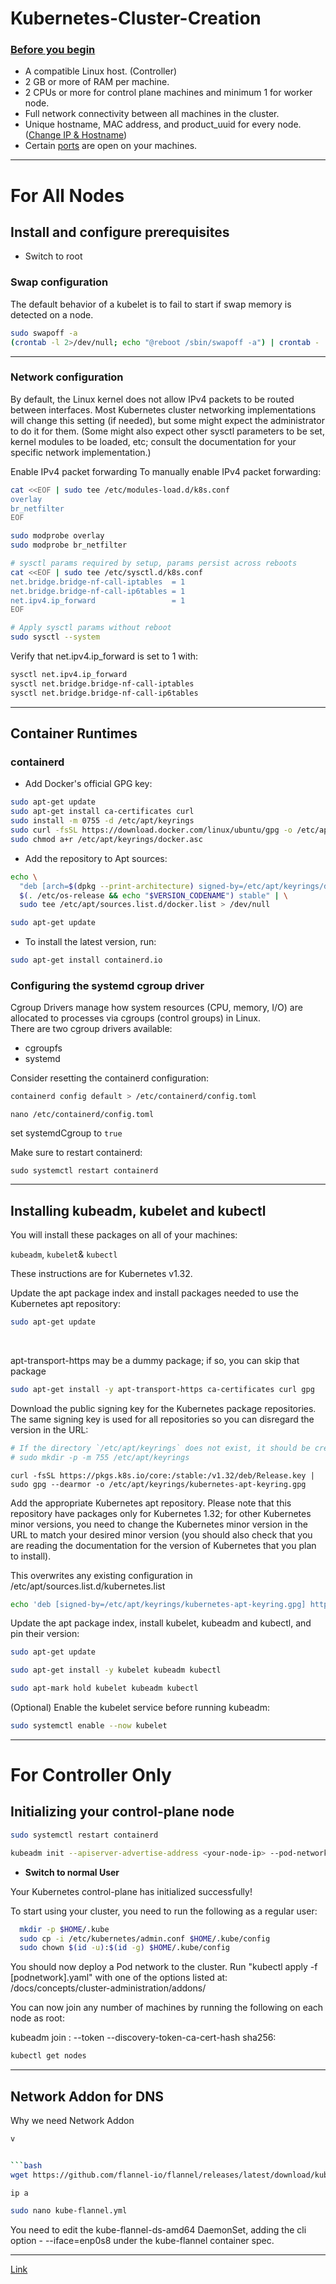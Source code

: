 # Kubernetes-Cluster-Creation

### [Before you begin](https://kubernetes.io/docs/setup/production-environment/tools/kubeadm/install-kubeadm/) 
- A compatible Linux host. (Controller)
- 2 GB or more of RAM per machine.
- 2 CPUs or more for control plane machines and minimum 1 for worker node.
- Full network connectivity between all machines in the cluster.
- Unique hostname, MAC address, and product_uuid for every node.([Change IP & Hostname](unique.md))
- Certain [ports](https://kubernetes.io/docs/reference/networking/ports-and-protocols/) are open on your machines.

--- 
# For All Nodes
## Install and configure prerequisites

- Switch to root

### Swap configuration
The default behavior of a kubelet is to fail to start if swap memory is detected on a node.

```bash
sudo swapoff -a 
(crontab -l 2>/dev/null; echo "@reboot /sbin/swapoff -a") | crontab - || true
```
---

### Network configuration
By default, the Linux kernel does not allow IPv4 packets to be routed between interfaces. Most Kubernetes cluster networking implementations will change this setting (if needed), but some might expect the administrator to do it for them. (Some might also expect other sysctl parameters to be set, kernel modules to be loaded, etc; consult the documentation for your specific network implementation.)

Enable IPv4 packet forwarding
To manually enable IPv4 packet forwarding:

```bash
cat <<EOF | sudo tee /etc/modules-load.d/k8s.conf
overlay
br_netfilter
EOF
```
```bash
sudo modprobe overlay
sudo modprobe br_netfilter
```
```bash
# sysctl params required by setup, params persist across reboots
cat <<EOF | sudo tee /etc/sysctl.d/k8s.conf
net.bridge.bridge-nf-call-iptables  = 1
net.bridge.bridge-nf-call-ip6tables = 1
net.ipv4.ip_forward                 = 1
EOF
```
```bash
# Apply sysctl params without reboot
sudo sysctl --system
```

Verify that net.ipv4.ip_forward is set to 1 with:
```bash
sysctl net.ipv4.ip_forward
sysctl net.bridge.bridge-nf-call-iptables
sysctl net.bridge.bridge-nf-call-ip6tables
```

---
## Container Runtimes
### containerd
- Add Docker's official GPG key:
```bash
sudo apt-get update
sudo apt-get install ca-certificates curl
sudo install -m 0755 -d /etc/apt/keyrings
sudo curl -fsSL https://download.docker.com/linux/ubuntu/gpg -o /etc/apt/keyrings/docker.asc
sudo chmod a+r /etc/apt/keyrings/docker.asc
```
- Add the repository to Apt sources:
```bash
echo \
  "deb [arch=$(dpkg --print-architecture) signed-by=/etc/apt/keyrings/docker.asc] https://download.docker.com/linux/ubuntu \
  $(. /etc/os-release && echo "$VERSION_CODENAME") stable" | \
  sudo tee /etc/apt/sources.list.d/docker.list > /dev/null
```
```bash
sudo apt-get update
```

- To install the latest version, run:
```bash
sudo apt-get install containerd.io
```

### Configuring the systemd cgroup driver 

Cgroup Drivers manage how system resources (CPU, memory, I/O) are allocated to processes via cgroups (control groups) in Linux.   
There are two cgroup drivers available:
- cgroupfs
- systemd


Consider resetting the containerd configuration:  
```bash
containerd config default > /etc/containerd/config.toml
```
```
nano /etc/containerd/config.toml
```
set systemdCgroup to `true`

Make sure to restart containerd:
```
sudo systemctl restart containerd

```

---

## Installing kubeadm, kubelet and kubectl

You will install these packages on all of your machines:

`kubeadm`, `kubelet`& `kubectl`

These instructions are for Kubernetes v1.32.

Update the apt package index and install packages needed to use the Kubernetes apt repository:   
```bash
sudo apt-get update
```

<br>

apt-transport-https may be a dummy package; if so, you can skip that package   

```bash
sudo apt-get install -y apt-transport-https ca-certificates curl gpg
```

Download the public signing key for the Kubernetes package repositories. The same signing key is used for all repositories so you can disregard the version in the URL:

```bash
# If the directory `/etc/apt/keyrings` does not exist, it should be created before the curl command, read the note below.
# sudo mkdir -p -m 755 /etc/apt/keyrings
```

```
curl -fsSL https://pkgs.k8s.io/core:/stable:/v1.32/deb/Release.key | sudo gpg --dearmor -o /etc/apt/keyrings/kubernetes-apt-keyring.gpg
```

Add the appropriate Kubernetes apt repository. Please note that this repository have packages only for Kubernetes 1.32; for other Kubernetes minor versions, you need to change the Kubernetes minor version in the URL to match your desired minor version (you should also check that you are reading the documentation for the version of Kubernetes that you plan to install).

This overwrites any existing configuration in /etc/apt/sources.list.d/kubernetes.list
```bash
echo 'deb [signed-by=/etc/apt/keyrings/kubernetes-apt-keyring.gpg] https://pkgs.k8s.io/core:/stable:/v1.32/deb/ /' | sudo tee /etc/apt/sources.list.d/kubernetes.list
```
Update the apt package index, install kubelet, kubeadm and kubectl, and pin their version:
```bash
sudo apt-get update
```
```bash
sudo apt-get install -y kubelet kubeadm kubectl
```
```bash
sudo apt-mark hold kubelet kubeadm kubectl
```
(Optional) Enable the kubelet service before running kubeadm:
```bash
sudo systemctl enable --now kubelet
```

---
# For Controller Only
## Initializing your control-plane node 

```bash
sudo systemctl restart containerd
```
```bash
kubeadm init --apiserver-advertise-address <your-node-ip> --pod-network-cidr 10.244.0.0/16
```

- **Switch to normal User**

Your Kubernetes control-plane has initialized successfully!

To start using your cluster, you need to run the following as a regular user:
```bash
  mkdir -p $HOME/.kube
  sudo cp -i /etc/kubernetes/admin.conf $HOME/.kube/config
  sudo chown $(id -u):$(id -g) $HOME/.kube/config
```
You should now deploy a Pod network to the cluster.
Run "kubectl apply -f [podnetwork].yaml" with one of the options listed at:
  /docs/concepts/cluster-administration/addons/

You can now join any number of machines by running the following on each node
as root:

  kubeadm join <control-plane-host>:<control-plane-port> --token <token> --discovery-token-ca-cert-hash sha256:<hash>

```bash
kubectl get nodes
```
  
---
## Network Addon for DNS

Why we need Network Addon



```bash
v


```bash
wget https://github.com/flannel-io/flannel/releases/latest/download/kube-flannel.yml
```

```bash
ip a
```

```bash
sudo nano kube-flannel.yml
```

You need to edit the kube-flannel-ds-amd64 DaemonSet, adding the cli option - --iface=enp0s8 under the kube-flannel container spec.

---

[Link](https://www.fosstechnix.com/kubernetes-cluster-using-kubeadm-on-ubuntu-22/)

